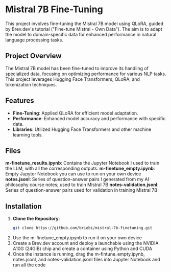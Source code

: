 # Mistral 7B Fine-Tuning

This project involves fine-tuning the Mistral 7B model using QLoRA, guided by Brev.dev's tutorial ("Fine-tune Mistral - Own Data"). The aim is to adapt the model to domain-specific data for enhanced performance in natural language processing tasks.

## Project Overview

The Mistral 7B model has been fine-tuned to improve its handling of specialized data, focusing on optimizing performance for various NLP tasks. This project leverages Hugging Face Transformers, QLoRA, and tokenization techniques.

## Features

- **Fine-Tuning**: Applied QLoRA for efficient model adaptation.
- **Performance**: Enhanced model accuracy and performance with specific data.
- **Libraries**: Utilized Hugging Face Transformers and other machine learning tools.

## Files

**m-finetune_results.ipynb**: Contains the Jupyter Notebook I used to train the LLM, with all the corresponding outputs.
**m-finetune_empty.ipynb**: Empty Jupyter Notebook you can use to run on your own device
**notes.jsonl**: Series of question-answer pairs I generated from my AI philosophy course notes; used to train Mistral 7B
**notes-validation.jsonl**: Series of question-answer pairs used for validation in training Mistral 7B

## Installation

1. **Clone the Repository**:
   ```bash
   git clone https://github.com/briebi/mistral-7b-finetuning.git
2. Use the m-finetune_empty.ipynb to run it on your own device
3. Create a Brev.dev account and deploy a launchable using the NVIDIA A10G (24GiB) chip and create a container using Python and CUDA
4. Once the instance is running, drag the m-fintune_empty.ipynb, notes.jsonl, and notes-validation.jsonl files into Jupyter Notebook and run all the code
